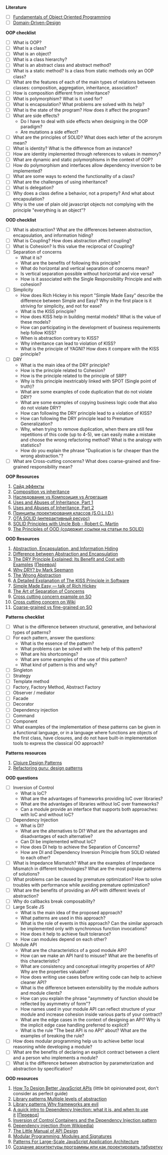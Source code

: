 **Literature**

- [ ] [Fundamentals of Object Oriented Programming](https://en.wikipedia.org/wiki/Object-Oriented_Software_Construction)
- [ ] [Domain-Driven-Design](https://en.wikipedia.org/wiki/Domain-driven_design)

**OOP checklist**

- [ ] What is OOP?
- [ ] What is a class?
- [ ] What is an object?
- [ ] What is a class hierarchy?
- [ ] What is an abstract class and abstract method?
- [ ] What is a static method? Is a class from static methods only an OOP class?
- [ ] What are the features of each of the main types of relations between classes: composition, aggregation, inheritance, association?
- [ ] How is composition different from inheritance?
- [ ] What is polymorphism? What is it used for?
- [ ] What is encapsulation? What problems are solved with its help?
- [ ] What is the state of the program? How does it affect the program?
- [ ] What are side effects?
    - Do I have to deal with side effects when designing in the OOP paradigm?
    - Are mutations a side effect?
- [ ] What are the principles of SOLID? What does each letter of the acronym mean?
- [ ] What is identity? What is the difference from an instance?
- [ ] How are identity implemented through references to values ​​in memory?
- [ ] What are dynamic and static polymorphisms in the context of OOP?
- [ ] How do polymorphism and interfaces allow dependency inversion to be implemented?
- [ ] What are some ways to extend the functionality of a class?
- [ ] What are the challenges of using inheritance?
- [ ] What is delegation?
- [ ] Why does a class define a behavior, not a property? And what about encapsulation?
- [ ] Why is the use of plain old javascript objects not complying with the principle "everything is an object"?

**OOD checklist**

- [ ] What is abstraction? What are the differences between abstraction, encapsulation, and information hiding?
- [ ] What is Coupling? How does abstraction affect coupling?
- [ ] What is Cohesion? Is this value the reciprocal of Coupling?
- [ ] Separation of concerns
    - What it is?
    - What are the benefits of following this principle?
    - What do horizontal and vertical separation of concerns mean?
    - Is vertical separation possible without horizontal and vice versa?
    - How is it associated with the Single Responsibility Principle and with cohesion?
- [ ] Simplicity
    - How does Rich Hickey in his report "Simple Made Easy" describe the difference between Simple and Easy? Why in the first place is it striving for simplicity, and not for ease?
    - What is the KISS principle?
    - How does KISS help in building mental models? What is the value of these models?
    - How can participating in the development of business requirements help follow KISS?
    - When is abstraction contrary to KISS?
    - Why inheritance can lead to violation of KISS?
    - What is the principle of YAGNI? How does it compare with the KISS principle?
- [ ] DRY
    - What is the main idea of ​​the DRY principle?
    - How is the principle related to Cohesion?
    - How is the principle related to the principle of SRP?
    - Why is this principle inextricably linked with SPOT (Single point of truth)?
    - What are some examples of code duplication that do not violate DRY?
    - What are some examples of copying business logic code that also do not violate DRY?
    - How can following the DRY principle lead to a violation of KISS?
    - How can following the DRY principle lead to Premature Generalization?
    - Why, when trying to remove duplication, when there are still few repetitions of this code (up to 4-5), we can easily make a mistake and choose the wrong refactoring method? What is the analogy with statistics?
    - How do you explain the phrase "Duplication is far cheaper than the wrong abstraction."?
- [ ] What are Cross-cutting concerns? What does coarse-grained and fine-grained responsibility mean?

**OOP Resources**

1. [Сайд эффекты](http://blog.csssr.ru/2017/10/07/side-effects)
2. [Composition vs inheritance](https://javarevisited.blogspot.com/2013/06/why-favor-composition-over-inheritance-java-oops-design.html)
3. [Наследование vs Композиция vs Агрегация](http://sergeyteplyakov.blogspot.com/2012/12/vs-vs.html)
4. [Uses and Abuses of Inheritance, Part 1](http://www.gotw.ca/publications/mill06.htm)
5. [Uses and Abuses of Inheritance, Part 2](http://www.gotw.ca/publications/mill07.htm)
6. [Принципы проектирования классов (S.O.L.I.D.)](https://blog.byndyu.ru/2009/10/solid.html)
7. [OTA SOLID (интерактивный ресурс)](https://ota-solid.now.sh/)
8. [SOLID Principles with Uncle Bob - Robert C. Martin](https://www.hanselminutes.com/145/solid-principles-with-uncle-bob-robert-c-martin)
9. [The Principles of OOD (содержит ссылки на статьи по SOLID)](http://butunclebob.com/ArticleS.UncleBob.PrinciplesOfOod)

**OOD Resources**

1. [Abstraction, Encapsulation, and Information Hiding](http://www.tonymarston.co.uk/php-mysql/abstraction.txt)
2. [Difference between Abstraction and Encapsulation](https://www.guru99.com/difference-between-abstraction-and-encapsulation.html#2)
3. [The DRY Principle Explained: Its Benefit and Cost with Examples](https://thevaluable.dev/dry-principle-explained/) [[Перевод](https://habr.com/ru/company/mailru/blog/349978/)]
4. [Why DRY? by Mark Seemann](https://blog.ploeh.dk/2014/08/07/why-dry/)
5. [The Wrong Abstraction](https://www.sandimetz.com/blog/2016/1/20/the-wrong-abstraction)
6. [A Detailed Explanation of The KISS Principle in Software](https://thevaluable.dev/kiss-principle-explained/)
7. [Simple Made Easy — talk of Rich Hickey](https://www.infoq.com/presentations/Simple-Made-Easy/)
8. [The Art of Separation of Concerns](http://aspiringcraftsman.com/2008/01/03/art-of-separation-of-concerns/)
9. [Cross cutting concern example on SO](https://stackoverflow.com/questions/23700540/cross-cutting-concern-example)
10. [Cross cutting concern on Wiki](https://en.wikipedia.org/wiki/Cross-cutting_concern)
11. [Coarse-grained vs fine-grained on SO](https://stackoverflow.com/questions/3766845/coarse-grained-vs-fine-grained)

**Patterns checklist**

- [ ] What is the difference between structural, generative, and behavioral types of patterns?
- [ ] For each pattern, answer the questions:
    - What is the essence of the pattern?
    - What problems can be solved with the help of this pattern?
    - What are his shortcomings?
    - What are some examples of the use of this pattern?
    - What kind of pattern is this and why?
- [ ] Singleton
- [ ] Strategy
- [ ] Template method
- [ ] Factory, Factory Method, Abstract Factory
- [ ] Observer / mediator
- [ ] Facade
- [ ] Decorator
- [ ] Dependency injection
- [ ] Command
- [ ] Component
- [ ] What examples of the implementation of these patterns can be given in a functional language, or in a language where functions are objects of the first class, have closures, and do not have built-in implementation tools to express the classical OO approach?

**Patterns resources**

1. [Clojure Design Patterns](http://mishadoff.com/blog/clojure-design-patterns/)
2. [Refactoring guru: design patterns](https://refactoring.guru/ru/design-patterns)

**OOD questions**

- [ ]  Inversion of Control
    - What is IoC?
    - What are the advantages of frameworks providing IoC over libraries?
    - What are the advantages of libraries without IoC over frameworks?
    - Can a module provide an interface that supports both approaches: with IoC and without IoC?
- [ ]  Dependency Injection
    - What is DI?
    - What are the alternatives to DI? What are the advantages and disadvantages of each alternative?
    - Can DI be implemented without IoC?
    - How does DI help to achieve the Separation of Concerns?
    - How are DI and Dependency Inversion Principle from SOLID related to each other?
- [ ]  What is Impedance Mismatch? What are the examples of Impedance Mismatch in different technologies? What are the most popular patterns of solutions?
- [ ]  What problems can be caused by premature optimization? How to solve troubles with performance while avoiding premature optimization?
- [ ]  What are the benefits of providing an API with different levels of abstraction?
- [ ]  Why do callbacks break composability?
- [ ]  Large Scale JS
    - What is the main idea of the proposed approach?
    - What patterns are used in this approach?
    - What is the role of events in this approach? Can the similar approach be implemented only with synchronous function invocations?
    - How does it help to achieve fault tolerance?
    - How can modules depend on each other?
- [ ]  Module API
    - What are the characteristics of a good module API?
    - How can we make an API hard to misuse? What are the benefits of this characteristic?
    - What are consistency and conceptual integrity properties of API? Why are the properties valuable?
    - How does writing use cases before writing code can help to achieve cleaner API?
    - What is the difference between extensibility by the module authors and module clients?
    - How can you explain the phrase "asymmetry of function should be reflected by asymmetry of form"?
    - How names used in your module API can reflect structure of your module and increase cohesion inside various parts of your contract?
    - What are the edge cases in the context of designing an API? Why is the implicit edge case handling preferred to explicit?
    - What is the rule "The best API is no API" about? What are the examples of breaking the rule?
- [ ]  How does modular programming help us to achieve better local reasoning while developing a module?
- [ ]  What are the benefits of declaring an explicit contract between a client and a person who implements a module?
- [ ]  What is the difference between abstraction by parameterization and abstraction by specification?

**OOD resources**

1. [How To Design Better JavaScript APIs](https://www.smashingmagazine.com/2012/10/designing-javascript-apis-usability/) (little bit opinionated post, don't consider as perfect guide)
2. [Library patterns Multiple levels of abstraction](http://tomasp.net/blog/2015/library-layers/)
3. [Library patterns Why frameworks are evil](http://tomasp.net/blog/2015/library-frameworks/)
4. [A quick intro to Dependency Injection: what it is, and when to use it](https://www.freecodecamp.org/news/a-quick-intro-to-dependency-injection-what-it-is-and-when-to-use-it-7578c84fa88f/) [[Перевод](https://medium.com/@xufocoder/a-quick-intro-to-dependency-injection-what-it-is-and-when-to-use-it-de1367295ba8)]
5. [Inversion of Control Containers and the Dependency Injection pattern](https://martinfowler.com/articles/injection.html)
6. [Dependency injection (from Wikipedia)](https://en.wikipedia.org/wiki/Dependency_injection)
7. [The Little Manual of API Design](https://people.mpi-inf.mpg.de/~jblanche/api-design.pdf)
8. [Modular Programming: Modules and Signatures](https://www.cs.cornell.edu/courses/cs3110/2013sp/lectures/lec07-modules/lec07.html)
9. [Patterns For Large-Scale JavaScript Application Architecture](https://addyosmani.com/largescalejavascript/)
10. [Создание архитектуры программы или как проектировать табуретку](https://habr.com/ru/post/276593/)
